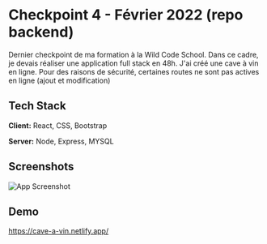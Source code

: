 # Checkpoint 4 - Février 2022 (repo backend)

Dernier checkpoint de ma formation à la Wild Code School.
Dans ce cadre, je devais réaliser une application full stack en 48h.
J'ai créé une cave à vin en ligne.
Pour des raisons de sécurité, certaines routes ne sont pas actives en ligne (ajout et modification)




## Tech Stack

**Client:** React, CSS, Bootstrap 

**Server:** Node, Express, MYSQL


## Screenshots

![App Screenshot](https://i.ibb.co/59Kj6x0/Capture-d-e-cran-2022-02-25-a-11-40-31.png)


## Demo

https://cave-a-vin.netlify.app/

